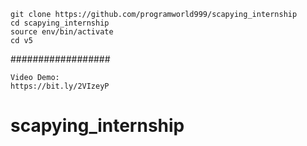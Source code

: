 ```
git clone https://github.com/programworld999/scapying_internship
cd scapying_internship
source env/bin/activate
cd v5
```
##################
```
Video Demo:
https://bit.ly/2VIzeyP
```
# scapying_internship
